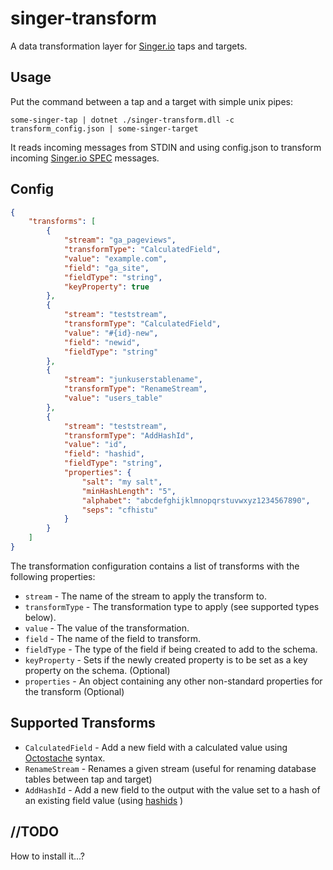 # singer-transform
A data transformation layer for [Singer.io](https://www.singer.io/) taps and targets.


## Usage
Put the command between a tap and a target with simple unix pipes:
```
some-singer-tap | dotnet ./singer-transform.dll -c transform_config.json | some-singer-target
```
It reads incoming messages from STDIN and using config.json to transform incoming [Singer.io SPEC](https://github.com/singer-io/getting-started) messages.


## Config
```json
{
    "transforms": [
        {
            "stream": "ga_pageviews",
            "transformType": "CalculatedField",
            "value": "example.com",
            "field": "ga_site",
            "fieldType": "string",
            "keyProperty": true
        },
        {
            "stream": "teststream",
            "transformType": "CalculatedField",
            "value": "#{id}-new",
            "field": "newid",
            "fieldType": "string"
        },
        {
            "stream": "junkuserstablename",
            "transformType": "RenameStream",
            "value": "users_table"
        },
        {
            "stream": "teststream",
            "transformType": "AddHashId",
            "value": "id",
            "field": "hashid",
            "fieldType": "string",
            "properties": {
                "salt": "my salt",
                "minHashLength": "5",
                "alphabet": "abcdefghijklmnopqrstuvwxyz1234567890",
                "seps": "cfhistu"
            }
        }
    ]
}
```

The transformation configuration contains a list of transforms with the following properties:
- `stream` - The name of the stream to apply the transform to.
- `transformType` - The transformation type to apply (see supported types below).
- `value` -  The value of the transformation.
- `field` - The name of the field to transform.
- `fieldType` - The type of the field if being created to add to the schema.
- `keyProperty` - Sets if the newly created property is to be set as a key property on the schema. (Optional)
- `properties` - An object containing any other non-standard properties for the transform (Optional)


## Supported Transforms
- `CalculatedField` - Add a new field with a calculated value using [Octostache](https://github.com/OctopusDeploy/Octostache) syntax.
- `RenameStream` - Renames a given stream (useful for renaming database tables between tap and target)
- `AddHashId` - Add a new field to the output with the value set to a hash of an existing field value (using [hashids](https://hashids.org/net/) )


## //TODO
How to install it...?